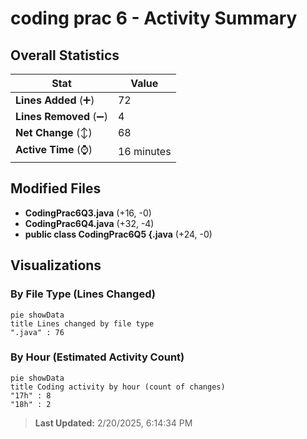 # coding prac 6 - Activity Summary 

## Overall Statistics

| Stat                   | Value                                                             |
| ---------------------- | ----------------------------------------------------------------- |
| **Lines Added** (➕)   | 72                                          |
| **Lines Removed** (➖) | 4                                        |
| **Net Change** (↕)    | 68                |
| **Active Time** (⌚)   | 16 minutes |


## Modified Files
- **CodingPrac6Q3.java** (+16, -0)
- **CodingPrac6Q4.java** (+32, -4)
- **public class CodingPrac6Q5 {.java** (+24, -0)

## Visualizations

### By File Type (Lines Changed)

```mermaid
pie showData
title Lines changed by file type
".java" : 76
```

### By Hour (Estimated Activity Count)

```mermaid
pie showData
title Coding activity by hour (count of changes)
"17h" : 8
"18h" : 2
```


> **Last Updated:** 2/20/2025, 6:14:34 PM